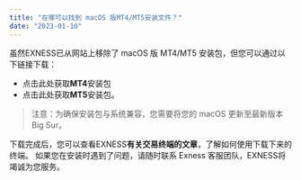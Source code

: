 ```yaml
---
title: "在哪可以找到 macOS 版MT4/MT5安装文件？"
date: "2023-01-10"
---
```


虽然EXNESS已从网站上移除了 macOS 版 MT4/MT5 安装包，但您可以通过以下链接下载：

- 点击此处获取**MT4**安装包
- 点击此处获取**MT5**安装包。

> 注意：为确保安装包与系统兼容，您需要将您的 macOS 更新至最新版本 Big Sur。

下载完成后，您可以查看EXNESS**有关交易终端的文章**，了解如何使用下载下来的终端。 如果您在安装时遇到了问题，请随时联系 Exness 客服团队，EXNESS将竭诚为您服务。
